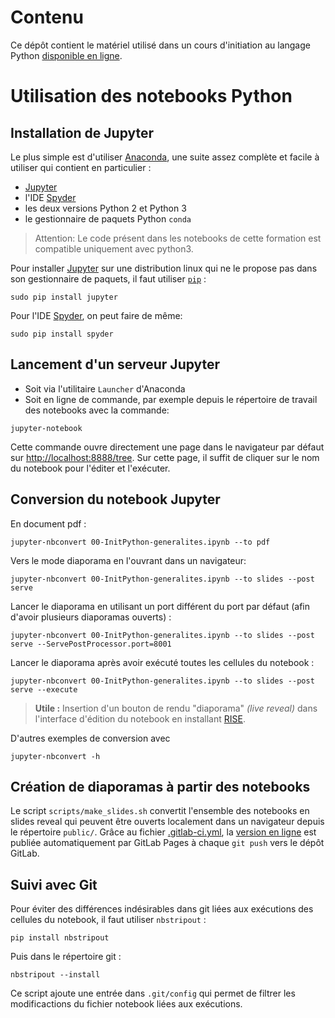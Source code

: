 # Contenu

Ce dépôt contient le matériel utilisé dans un cours d'initiation au langage Python [disponible en ligne](https://mm2act.pages.math.unistra.fr/cours-python).

# Utilisation des notebooks Python

## Installation de Jupyter

Le plus simple est d'utiliser [Anaconda](https://www.continuum.io/downloads), une suite assez complète et facile à utiliser qui contient en particulier :

- [Jupyter](http://jupyter.org/)
- l'IDE [Spyder](https://github.com/spyder-ide/spyder)
- les deux versions Python 2 et Python 3
- le gestionnaire de paquets Python ``conda``

> Attention: Le code présent dans les notebooks de cette formation est compatible uniquement avec python3.

Pour installer [Jupyter](https://pypi.python.org/pypi/jupyter) sur une distribution
linux qui ne le propose pas dans son gestionnaire de paquets, il faut utiliser [``pip``](https://pypi.python.org/pypi/pip) :

    sudo pip install jupyter

Pour l'IDE [Spyder](https://pypi.python.org/pypi/spyder), on peut faire de même:

    sudo pip install spyder

## Lancement d'un serveur Jupyter

- Soit via l'utilitaire ``Launcher`` d'Anaconda
- Soit en ligne de commande, par exemple depuis le répertoire de travail des notebooks avec la commande:

```
jupyter-notebook
```

Cette commande ouvre directement une page dans le navigateur par défaut sur [http://localhost:8888/tree](http://localhost:8888/tree).
Sur cette page, il suffit de cliquer sur le nom du notebook pour l'éditer et l'exécuter.

## Conversion du notebook Jupyter

En document pdf :

	jupyter-nbconvert 00-InitPython-generalites.ipynb --to pdf
	
Vers le mode diaporama en l'ouvrant dans un navigateur:

	jupyter-nbconvert 00-InitPython-generalites.ipynb --to slides --post serve
	
Lancer le diaporama en utilisant un port différent du port par défaut (afin d'avoir plusieurs diaporamas ouverts) :

	jupyter-nbconvert 00-InitPython-generalites.ipynb --to slides --post serve --ServePostProcessor.port=8001 
	
Lancer le diaporama après avoir exécuté toutes les cellules du notebook :

	jupyter-nbconvert 00-InitPython-generalites.ipynb --to slides --post serve --execute


> **Utile :** Insertion d'un bouton de rendu "diaporama" *(live reveal)* dans l'interface d'édition du notebook en installant [RISE](https://github.com/damianavila/RISE).

D'autres exemples de conversion avec

	jupyter-nbconvert -h


## Création de diaporamas à partir des notebooks

Le script `scripts/make_slides.sh` convertit l'ensemble des notebooks en slides reveal qui peuvent être ouverts localement dans un navigateur depuis le répertoire `public/`.
Grâce au fichier [.gitlab-ci.yml](https://gitlab.com/fitzinger/formation-python/blob/master/.gitlab-ci.yml), la  [version en ligne](https://fitzinger.gitlab.io/formation-python) est publiée automatiquement par GitLab Pages à chaque `git push` vers le dépôt GitLab.

## Suivi avec Git

Pour éviter des différences indésirables dans git liées aux exécutions des cellules du notebook, il faut utiliser `nbstripout` :

```
pip install nbstripout
```

Puis dans le répertoire git :

```
nbstripout --install
```

Ce script ajoute une entrée dans `.git/config` qui permet de filtrer les modificactions du fichier notebook liées aux exécutions.